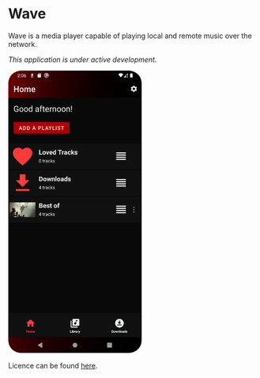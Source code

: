 # Wave

Wave is a media player capable of playing local and remote music over the network.

_This application is under active development._

<img style="float: center;" src="misc/images/app_home.png" alt="Wave Media Player" width="270"/>

Licence can be found [here](LICENCE.md).

